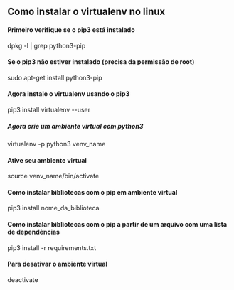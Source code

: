 ## Como instalar o virtualenv no linux

#### Primeiro verifique se o pip3 está instalado
dpkg -l | grep python3-pip

#### Se o pip3 não estiver instalado (precisa da permissão de root)
sudo apt-get install python3-pip

#### Agora instale o virtualenv usando o pip3
pip3 install virtualenv --user

##### Agora crie um ambiente virtual com python3
virtualenv -p python3 venv_name

#### Ative seu ambiente virtual
source venv_name/bin/activate

#### Como instalar bibliotecas com o pip em ambiente virtual
pip3 install nome_da_biblioteca

#### Como instalar bibliotecas com o pip a partir de um arquivo com uma lista de dependências
pip3 install -r requirements.txt

#### Para desativar o ambiente virtual
deactivate







